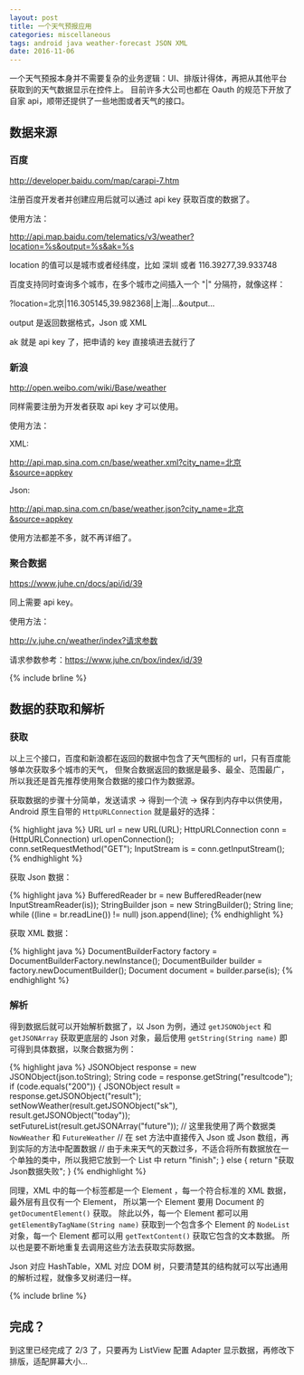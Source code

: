 ```yaml
---
layout: post
title: 一个天气预报应用
categories: miscellaneous
tags: android java weather-forecast JSON XML
date: 2016-11-06
---
```


一个天气预报本身并不需要复杂的业务逻辑：UI、排版计得体，再把从其他平台获取到的天气数据显示在控件上。
目前许多大公司也都在 Oauth 的规范下开放了自家 api，顺带还提供了一些地图或者天气的接口。

## 数据来源

### __百度__

<http://developer.baidu.com/map/carapi-7.htm>

注册百度开发者并创建应用后就可以通过 api key 获取百度的数据了。

使用方法：

http://api.map.baidu.com/telematics/v3/weather?location=%s&output=%s&ak=%s

location 的值可以是城市或者经纬度，比如 深圳 或者 116.39277,39.933748

百度支持同时查询多个城市，在多个城市之间插入一个 "\|" 分隔符，就像这样：

?location=北京\|116.305145,39.982368\|上海\|...&output...

output 是返回数据格式，Json 或 XML

ak 就是 api key 了，把申请的 key 直接填进去就行了 

### __新浪__

<http://open.weibo.com/wiki/Base/weather>

同样需要注册为开发者获取 api key 才可以使用。

使用方法：

XML: 

http://api.map.sina.com.cn/base/weather.xml?city_name=北京&source=appkey

Json: 

http://api.map.sina.com.cn/base/weather.json?city_name=北京&source=appkey

使用方法都差不多，就不再详细了。

### __聚合数据__

<https://www.juhe.cn/docs/api/id/39>

同上需要 api key。

使用方法：

http://v.juhe.cn/weather/index?请求参数

请求参数参考：<https://www.juhe.cn/box/index/id/39>

{% include brline %}

## 数据的获取和解析

### __获取__

以上三个接口，百度和新浪都在返回的数据中包含了天气图标的 url，只有百度能够单次获取多个城市的天气，
但聚合数据返回的数据是最多、最全、范围最广，所以我还是首先推荐使用聚合数据的接口作为数据源。

获取数据的步骤十分简单，发送请求 -> 得到一个流 -> 保存到内存中以供使用，
Android 原生自带的 `HttpURLConnection` 就是最好的选择：

{% highlight java %}
URL url = new URL(URL);
HttpURLConnection conn = (HttpURLConnection) url.openConnection();
conn.setRequestMethod("GET");
InputStream is = conn.getInputStream();
{% endhighlight %}

获取 Json 数据：

{% highlight java %}
BufferedReader br = new BufferedReader(new InputStreamReader(is));
StringBuilder json = new StringBuilder();
String line;
while ((line = br.readLine()) != null) json.append(line);
{% endhighlight %}

获取 XML 数据：

{% highlight java %}
DocumentBuilderFactory factory = DocumentBuilderFactory.newInstance();
DocumentBuilder builder = factory.newDocumentBuilder();
Document document = builder.parse(is);
{% endhighlight %}

### __解析__

得到数据后就可以开始解析数据了，以 Json 为例，通过 `getJSONObject` 和 `getJSONArray` 
获取更底层的 Json 对象，最后使用 `getString(String name)` 即可得到具体数据，以聚合数据为例：

{% highlight java %}
JSONObject response = new JSONObject(json.toString);
String code = response.getString("resultcode");
if (code.equals("200")) {
	JSONObject result = response.getJSONObject("result");
	setNowWeather(result.getJSONObject("sk"), result.getJSONObject("today"));
	setFutureList(result.getJSONArray("future"));
	// 这里我使用了两个数据类 `NowWeather` 和 `FutureWeather`
	// 在 set 方法中直接传入 Json 或 Json 数组，再到实际的方法中配置数据
	// 由于未来天气的天数过多，不适合将所有数据放在一个单独的类中，所以我把它放到一个 List 中
	return "finish";
} else {
	return "获取Json数据失败";
}
{% endhighlight %}

同理，XML 中的每一个标签都是一个 Element ，每一个符合标准的 XML 数据，最外层有且仅有一个 Element，
所以第一个 Element 要用 Document 的 `getDocumentElement()` 获取。
除此以外，每一个 Element 都可以用 `getElementByTagName(String name)` 获取到一个包含多个 Element 的
`NodeList` 对象，每一个 Element 都可以用 `getTextContent()` 获取它包含的文本数据。
所以也是要不断地重复去调用这些方法去获取实际数据。

>	
Json 对应 HashTable，XML 对应 DOM 树，只要清楚其的结构就可以写出通用的解析过程，就像多叉树递归一样。

{% include brline %}

## 完成？

到这里已经完成了 2/3 了，只要再为 ListView 配置 Adapter 显示数据，再修改下排版，适配屏幕大小...
